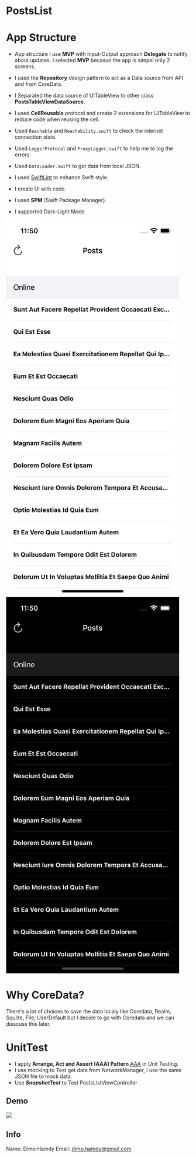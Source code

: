 # PostsList

# App Structure

* App structure I use **MVP** with Input-Output approach **Delegate** to notify about updates. I selected **MVP** becasue the app is simpel only 2 screens.

* I used the **Repository** design pattern to act as a Data source from API and from CoreData.

* I Separated the data source of UITableView to other class **PostsTableViewDataSource**.

* I used **CellReusable** protocol and create 2 extensions for UITableView to reduce code when reusing the cell.

* Used `Reachable` and `Reachability.swift` to check the internet connection state.

* Used `LoggerProtocol` and `ProxyLogger.swift` to help me to log the errors.

* Used `DataLoader.swift` to get data from local JSON.

* I used [SwiftLint](https://github.com/realm/SwiftLint) to enhance Swift style.

* I create UI with code.

* I used **SPM** (Swift Package Manager).

* I supported Dark-Light Mode

![](ScreenShots/Screen1.png)
![](ScreenShots/Screen2.png)


# Why CoreData?
There's a lot of choices to save the data localy like Coredata, Realm, Squlite, File, UserDefault but I decide to go with Coredata and we can disscuss this later.


# UnitTest
* I apply  **Arrange, Act and Assert (AAA) Pattern** [AAA](https://medium.com/@pjbgf/title-testing-code-ocd-and-the-aaa-pattern-df453975ab80) in Unit Testing.
* I use mocking to Test get data from  NetworkManager, I use the same JSON file to mock data.
* Use ***SnapshotTest*** to Test PostsListViewController

## Demo
![](Demo.gif)

## Info

Name: Dimo Hamdy
Email: dimo.hamdy@gmail.com
